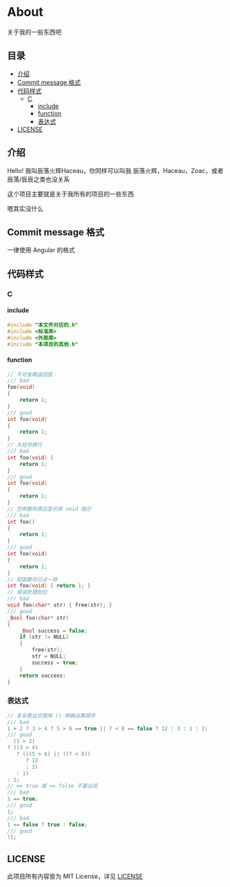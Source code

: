 # About
关于我的一些东西吧

## 目录

* [介绍](#介绍)
* [Commit message 格式](#Commit-message-格式)
* [代码样式](#代码样式)
  * [C](#C)
    * [include](#include)
    * [function](#function)
    * [表达式](#表达式)
* [LICENSE](LICENSE)

## 介绍

Hello! 我叫辰落火辉Haceau，你同样可以叫我 辰落火辉，Haceau，Zoac，或者辰落/辰辰之类也没关系

这个项目主要就是关于我所有的项目的一些东西

嗯其实没什么

## Commit message 格式

一律使用 Angular 的格式

## 代码样式

### C

#### include

```c
#include "本文件对应的.h"
#include <标准库>
#include <外部库>
#include "本项目的其他.h"
```

#### function

```c
// 不可省略返回值：
/// bad
foo(void)
{
    return 1;
}
/// good
int foo(void)
{
    return 1;
}
// 大括号换行
/// bad
int foo(void) {
    return 1;
}
/// good
int foo(void)
{
    return 1;
}
// 空参数列表应显示用 void 指示
/// bad
int foo()
{
	return 1;
}
/// good
int foo(void)
{
    return 1;
}
// 短函数可只占一样
int foo(void) { return 1; }
// 错误处理到位
/// bad
void foo(char* str) { free(str); }
/// good
_Bool foo(char* str)
{
    _Bool success = false;
    if (str != NULL)
    {
        free(str);
        str = NULL;
		success = true;
	}
    return success;
}
```

### 表达式

```c
// 复杂表达式使用 () 明确运算顺序
/// bad
1 > 2 ? 3 > 4 ? 5 > 6 == true || 7 < 8 == false ? 12 : 3 : 1 : 2;
/// good
  (1 > 2)
? ((3 > 4) 
   ? (((5 > 6) || !(7 < 8)) 
      ? 12 
      : 3) 
   : 1) 
: 2;
// == true 或 == false 不要出现
/// bad
1 == true;
/// good
1;
/// bad
1 == false ? true : false;
/// good
!1;
```



## LICENSE

此项目所有内容皆为 MIT License，详见 [LICENSE](LICENSE)
